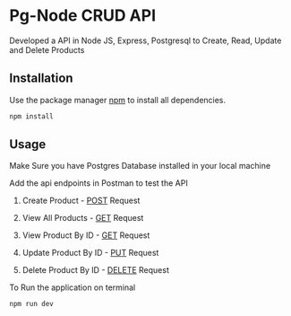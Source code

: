# Pg-Node CRUD API

Developed a API in Node JS, Express, Postgresql to Create, Read, Update and Delete Products

## Installation

Use the package manager [npm](https://www.npmjs.com/package/npm) to install all dependencies.

```bash
npm install
```

## Usage

Make Sure you have Postgres Database installed in your local machine

Add the api endpoints in Postman to test the API

1. Create Product - [POST](localhost:3000/api/products) Request

2. View All Products - [GET](localhost:3000/api/products) Request

3. View Product By ID - [GET](localhost:3000/api/products/pid) Request

4. Update Product By ID - [PUT](localhost:3000/api/products/pid) Request

5. Delete Product By ID - [DELETE](localhost:3000/api/products/pid) Request

To Run the application on terminal 

```bash
npm run dev
```